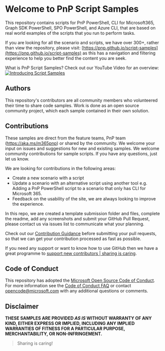 # Welcome to PnP Script Samples

This repository contains scripts for PnP PowerShell, CLI for Microsoft365, Graph SDK PowerShell, SPO PowerShell, and Azure CLI, that are based on real world examples of the scripts that you run to perform tasks.

If you are looking for all the scenario and scripts, we have over 300+, rather than view the repository, please visit: [https://pnp.github.io/script-samples](https://pnp.github.io/script-samples) as this has a navigation and filtering experience to help you better find the content you are seek. 

What is PnP Script Samples? Check out our YouTube Video for an overview:
[![Introducing Script Samples](https://img.youtube.com/vi/cB2aideuHlk/maxresdefault.jpg)](https://www.youtube.com/embed/cB2aideuHlk)

## Authors

This repository's contributors are all community members who volunteered their time to share code samples. Work is done as an open source community project, which each sample contained in their own solution.

## Contributions

These samples are direct from the feature teams, PnP team (https://aka.ms/m365pnp) or shared by the community. We welcome your input on issues and suggestions for new and existing samples. We welcome community contributions for sample scripts. If you have any questions, just let us know.

We are looking for contributions in the following areas:

* Create a new scenario with a script
* Update a scenario with an alternative script using another tool e.g. Adding a PnP PowerShell script to a scenario that only has CLI for Microsoft 365.
* Feedback on the usability of the site, we are always looking to improve the experience.

In this repo, we are created a template submission folder and files, complete the readme, add any screenshots and submit your GitHub Pull Request, please contact us via issues list to communicate what your planning.

Check out our [Contribution Guidance](https://pnp.github.io/script-samples/contributing/index.html) before submitting your pull requests, so that we can get your contribution processed as fast as possible.

If you need any support or want to know how to use GitHub then we have a great programme to [support new contributors | sharing is caring](https://pnp.github.io/sharing-is-caring/).
## Code of Conduct

This repository has adopted the [Microsoft Open Source Code of Conduct](https://opensource.microsoft.com/codeofconduct/). For more information see the [Code of Conduct FAQ](https://opensource.microsoft.com/codeofconduct/faq/) or contact [opencode@microsoft.com](mailto:opencode@microsoft.com) with any additional questions or comments.

## Disclaimer

**THESE SAMPLES ARE PROVIDED *AS IS* WITHOUT WARRANTY OF ANY KIND, EITHER EXPRESS OR IMPLIED, INCLUDING ANY IMPLIED WARRANTIES OF FITNESS FOR A PARTICULAR PURPOSE, MERCHANTABILITY, OR NON-INFRINGEMENT.**

> Sharing is caring!
